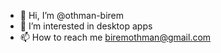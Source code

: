 - 👋 Hi, I’m @othman-birem
- 👀 I’m interested in desktop apps
- 📫 How to reach me biremothman@gmail.com

<!---
othman-birem/othman-birem is a ✨ special ✨ repository because its `README.md` (this file) appears on your GitHub profile.
You can click the Preview link to take a look at your changes.
--->
